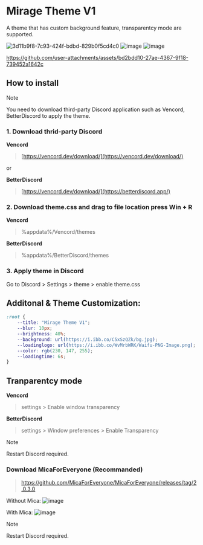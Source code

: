 # Mirage Theme V1
A theme that has custom background feature, transparentcy mode are supported.

![3d11b9f8-7c93-424f-bdbd-829b0f5cd4c0](https://github.com/user-attachments/assets/e63c3d49-6fdc-4dd3-b2be-43fad26ec055)
![image](https://github.com/user-attachments/assets/1c884d91-246c-460a-9d4f-a8cae1cb506b)
![image](https://github.com/user-attachments/assets/a83bb5d5-389a-404b-830e-fbac0ee8945a)

https://github.com/user-attachments/assets/bd2bdd10-27ae-4367-9f18-739452a1642c

## How to install
> [!NOTE]
> You need to download third-party Discord application such as Vencord, BetterDiscord to apply the theme.

### 1. Download thrid-party Discord
**Vencord**
> [https://vencord.dev/download/](https://vencord.dev/download/)

or

**BetterDiscord**
> [https://vencord.dev/download/](https://betterdiscord.app/)

### 2. Download theme.css and drag to file location press Win + R
**Vencord**
> %appdata%/Vencord/themes

**BetterDiscord**
> %appdata%/BetterDiscord/themes

### 3. Apply theme in Discord
Go to Discord > Settings > theme > enable theme.css

## Additonal & Theme Customization:
```css
:root {
    --title: "Mirage Theme V1";
    --blur: 10px;
    --brightness: 40%;
    --background: url(https://i.ibb.co/C5xSzQZk/bg.jpg);
    --loadinglogo: url(https://i.ibb.co/WvMrbWRK/Waifu-PNG-Image.png);
    --color: rgb(230, 147, 255);
    --loadingtime: 6s;
}
```

## Tranparentcy mode
**Vencord**
> settings > Enable window transparency

**BetterDiscord**
> settings > Window preferences > Enable Transparency

> [!NOTE]
> Restart Discord required.

### Download MicaForEveryone (Recommanded)
> https://github.com/MicaForEveryone/MicaForEveryone/releases/tag/2.0.3.0

Without Mica:
![image](https://github.com/user-attachments/assets/507d0956-cdbb-4dec-83ca-4cb338838c06)

With Mica:
![image](https://github.com/user-attachments/assets/dd8e5449-d84b-4481-9c1f-b257434b5092)

> [!NOTE]
> Restart Discord required.
